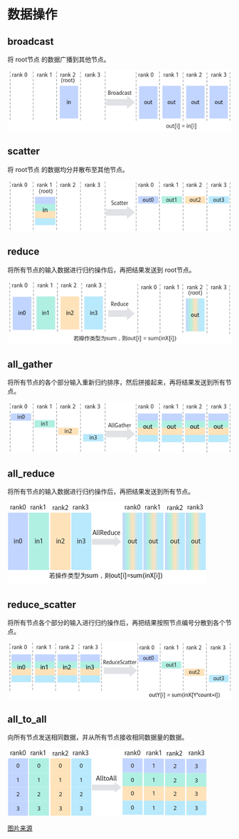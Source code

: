 # 数据操作

## broadcast
将 root节点 的数据广播到其他节点。

![broadcast](../resource/broadcast.png)

## scatter
将 root节点 的数据均分并散布至其他节点。

![scatter](../resource/scatter.png)

## reduce
将所有节点的输入数据进行归约操作后，再把结果发送到 root节点。

![reduce](../resource/reduce.png)

## all_gather
将所有节点的各个部分输入重新归约排序，然后拼接起来，再将结果发送到所有节点。

![all_gather](../resource/all_gather.png)

## all_reduce
将所有节点的输入数据进行归约操作后，再把结果发送到所有节点。

![all_reduce](../resource/all_reduce.png)

## reduce_scatter
将所有节点各个部分的输入进行归约操作后，再把结果按照节点编号分散到各个节点。

![reduce_scatter](../resource/reduce_scatter.png)

## all_to_all
向所有节点发送相同数据，并从所有节点接收相同数据量的数据。

![all_to_all](../resource/all_to_all.png)


[图片来源](https://www.hiascend.com/document/detail/zh/canncommercial/81RC1/developmentguide/hccl/hcclug/hcclug_000004.html)
